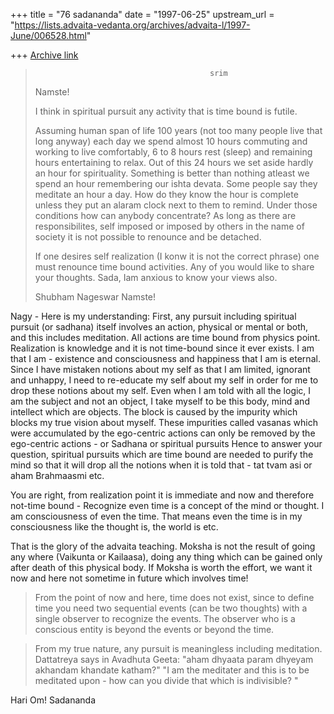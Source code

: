 +++
title = "76 sadananda"
date = "1997-06-25"
upstream_url = "https://lists.advaita-vedanta.org/archives/advaita-l/1997-June/006528.html"

+++
[Archive link](https://lists.advaita-vedanta.org/archives/advaita-l/1997-June/006528.html)

>                                            srim
>
>Namste!
>
>I think in spiritual pursuit any activity that is time bound is futile.
>
>Assuming human span of life 100 years (not too many people live that long
>anyway) each day we spend almost 10 hours commuting and working to live
>comfortably, 6 to 8 hours rest (sleep) and remaining hours entertaining to
>relax.  Out of this 24 hours we set aside hardly an hour for spirituality.
> Something is better than nothing atleast we spend an hour remembering our
>ishta devata.  Some people say they meditate an hour a day.  How do they know
>the hour is complete unless they put an alaram clock next to them to remind.
> Under those conditions how can anybody concentrate?
>As long as there are responsibilites, self imposed or imposed by others in
>the name of society it is not possible to renounce and be detached.
>
>If one desires self realization (I konw it is not the correct phrase) one
>must renounce time bound activities.    Any of you would like to share your
>thoughts.   Sada, Iam anxious to know your views also.
>
>Shubham                                                              Nageswar
Namste!


Nagy -
Here is my understanding:
 First, any pursuit including spiritual pursuit (or sadhana) itself
involves an action, physical or mental or both,  and this includes
meditation.  All actions are time bound from physics point.  Realization is
knowledge and it is not time-bound since it ever exists.  I am that I am -
existence and consciousness and happiness that I am is eternal.  Since I
have mistaken notions about my self as that I am limited, ignorant and
unhappy, I need to re-educate my self about my self in order for me to drop
these notions about my self. Even when I am told with all the logic, I am
the subject and not an object, I take myself to be this body, mind and
intellect which are objects.  The block is caused by the impurity which
blocks my true vision about myself. These impurities called vasanas which
were accumulated by the ego-centric actions can only be removed by the
ego-centric actions - or Sadhana or spiritual pursuits
Hence to answer your question, spiritual pursuits which are time bound are
needed to purify the mind so that it will drop all the notions when it is
told that - tat tvam asi or aham Brahmaasmi etc.

You are right,  from realization point it is immediate and now and
therefore not-time bound - Recognize even time is a concept of the mind or
thought.  I am consciousness of even the time.  That means even the time is
in my consciousness like the thought is, the world is etc.

That is the glory of the advaita teaching.  Moksha is not the result of
going any where (Vaikunta or Kailaasa), doing any thing which can be gained
only after death of this physical body.  If Moksha is worth the effort, we
want it now and here not sometime in future which involves time!

>From the point of now and here, time does not exist, since to define time
you need two sequential events (can be two thoughts) with a single observer
to recognize the events.  The observer who is a conscious entity is beyond
the events or beyond the time.

>From my true nature, any pursuit is meaningless including meditation.
Dattatreya says in Avadhuta Geeta:
"aham dhyaata param dhyeyam akhandam khandate katham?"
"I am the  meditater and this is to be meditated upon - how can you divide
that which is indivisible? "

Hari Om!
Sadananda

